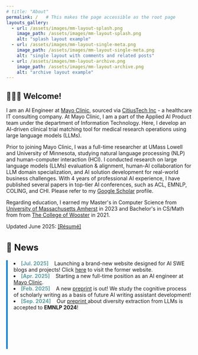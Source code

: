 ```yaml
---
# title: "About"
permalink: /   # This makes the page accessible as the root page
layouts_gallery:
  - url: /assets/images/mm-layout-splash.png
    image_path: /assets/images/mm-layout-splash.png
    alt: "splash layout example"
  - url: /assets/images/mm-layout-single-meta.png
    image_path: /assets/images/mm-layout-single-meta.png
    alt: "single layout with comments and related posts"
  - url: /assets/images/mm-layout-archive.png
    image_path: /assets/images/mm-layout-archive.png
    alt: "archive layout example"
---
```


<!-- ######################################################################################################################################## -->

<h2> 🙋🏻‍♀️ Welcome! </h2>

I am an AI Engineer at <a href="https://www.mayoclinic.org/">Mayo Clinic</a>, sourced via <a href="https://www.citiustech.com/">CitiusTech Inc</a> - a healthcare IT consulting company. At Mayo Clinic, I am a part of the Applied AI Product team under the department of Information Technology. Here, I develop an AI-driven clinical trial matching tool for medical research operations using large language models (LLMs).

Prior to joining Mayo Clinic, I was a full-time researcher at UMass Lowell and University of Minnesota, studying natural language processing (NLP) and human-computer interaction (HCI). I conducted research on large language models (LLMs) evaluation & alignment, human-AI collaboration for LLM domain specialization, and AI solution development for real-world business challenges. With 4 years of professional AI experience, I have published several papers in top-tier AI conferences, such as ACL, EMNLP, COLING, and CHI. Please refer to my [Google Scholar](https://scholar.google.com/citations?user=8lhVY7sAAAAJ&hl=en) profile. 

Regarding education, I earned my Master's in Computer Science from <a href="https://www.umass.edu/">University of Massachusetts Amherst</a> in 2023 and Bachelor's in CS/Math from from <a href="https://wooster.edu/">The College of Wooster</a> in 2021.

Updated June 2025: [[Résumé]](assets/files/CV_minhwa_lee.pdf)

<!-- <span style="font-family: 'Courier New', Courier, monospace;">ideas.txt</span> -->
<!-- ############################################################################################### -->

<section id="news" style="margin: 2rem 0;">
  <h2 style="font-size: 1.5rem;">📣  News</h2>
  <div style="height: 240px; overflow-y: auto; position: relative; border-left: 4px solid #007acc; padding-left: 1rem;">
    <div id="news-ticker" style="display: flex; flex-direction: column;">
        <li>
            <b style="color:cadetblue">[Jul. 2025]</b> &nbsp&nbsp
            Launching a brand-new website designed for AI SWE blogs and projects! Click <a href="https://mimn97.github.io/">here</a> to visit the former website.
        </li>
        <li>
            <b style="color:cadetblue">[Apr. 2025]</b> &nbsp&nbsp
            Starting a new full-time position as an AI engineer at <a href="https://www.mayoclinic.org/">Mayo Clinic</a>.
        </li>
        <li>
            <b style="color:cadetblue">[Feb. 2025]</b> &nbsp&nbsp
            A new <a href="https://arxiv.org/abs/2502.02904">preprint</a> is out! We study the cognitive process of scholarly writing as a basis of future AI writing assistant development! </b>
        </li>
        <li>
            <b style="color:cadetblue">[Sep. 2024]</b> &nbsp&nbsp
            Our <a href="https://arxiv.org/abs/2311.09799">preprint </a> about diversity extraction from LLMs is accepted to <b>EMNLP 2024</b>!
        </li>
    </div>
  </div>

  <style>
    #news-ticker p {
      margin: 0.5rem 0;
      line-height: 1.4;
    }
  </style>
</section>


<!-- ######################################################################################################################################## -->
